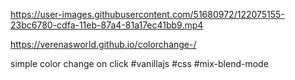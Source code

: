 
https://user-images.githubusercontent.com/51680972/122075155-23bc6780-cdfa-11eb-87a4-81a17ec41bb9.mp4


https://verenasworld.github.io/colorchange-/

simple color change on click 
#vanillajs #css #mix-blend-mode
